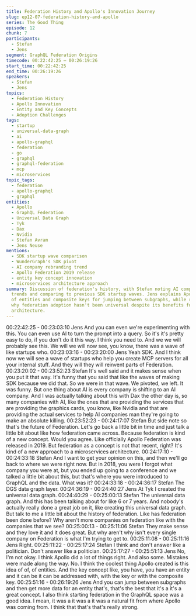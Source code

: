 ```yaml
---
title: Federation History and Apollo's Innovation Journey
slug: ep12-07-federation-history-and-apollo
series: The Good Thing
episode: 12
chunk: 7
participants:
  - Stefan
  - Jens
segment: GraphQL Federation Origins
timecode: 00:22:42:25 – 00:26:19:26
start_time: 00:22:42:25
end_time: 00:26:19:26
speakers:
  - Stefan
  - Jens
topics:
  - Federation History
  - Apollo Innovation
  - Entity and Key Concepts
  - Adoption Challenges
tags:
  - startup
  - universal-data-graph
  - ai
  - apollo-graphql
  - federation
  - go
  - graphql
  - graphql-federation
  - mcp
  - microservices
topic_tags:
  - federation
  - apollo-graphql
  - graphql
entities:
  - Apollo
  - GraphQL Federation
  - Universal Data Graph
  - Tyk
  - Dax
  - Nvidia
  - Stefan Avram
  - Jens Neuse
mentions:
  - SDK startup wave comparison
  - WunderGraph's SDK pivot
  - AI company rebranding trend
  - Apollo Federation 2019 release
  - entity key concept innovation
  - microservices architecture approach
summary: Discussion of federation's history, with Stefan noting AI company rebranding
  trends and comparing to previous SDK startup waves. Jens explains Apollo's key innovation
  of entities and composite keys for jumping between subgraphs, while reflecting on
  why federation adoption hasn't been universal despite its benefits for microservices
  architecture.
---
```


00:22:42:25 - 00:23:03:10
Jens
And you can even we're experimenting with this. You can even use AI to turn the prompt into a
query. So it's it's pretty easy to do, if you don't do it this way. I think you need to. And we we will
probably see this. We will we will now see, you know, there was a wave of like startups who.
00:23:03:16 - 00:23:20:00
Jens
Yeah SDK. And I think now we will see a wave of startups who help you create MCP servers for
all your internal stuff. And they will they will reinvent parts of Federation.
00:23:20:02 - 00:23:52:23
Stefan
It's well said and it makes sense when you put it that way. It's funny that you said that like the
waves of making SDK because we did that. So we were in that wave. We pivoted, we left. It was
funny. But one thing about AI is every company is shifting to an AI company. And I was actually
talking about this with Dax the other day is, so many companies with AI, like the ones that are
providing the services that are providing the graphics cards, you know, like Nvidia and that are
providing the actual services to help AI companies man they're going to make an absolute
killing.
00:23:52:23 - 00:24:17:07
Stefan
But side note so that's the future of Federation. Let's go back a little bit in time and just talk a
little bit about like how federation came across. Because federation is kind of a new concept.
Would you agree. Like officially Apollo Federation was released in 2019. But federation as a
concept is not that recent, right? It's kind of a new approach to a microservices architecture.
00:24:17:10 - 00:24:33:18
Stefan
And I want to get your opinion on this, and then we'll go back to where we were right now. But in
2018, you were I forgot what company you were at, but you ended up going to a conference and
we talked a little bit about this, but that's where you were introduced to GraphQL and the data.
What was it?
00:24:33:18 - 00:24:36:17
Stefan
The DGS data graph layer.
00:24:36:19 - 00:24:40:27
Jens
At Tyk I created the universal data graph.
00:24:40:29 - 00:25:00:13
Stefan
The universal data graph. And this has been talking about for like 6 or 7 years. And nobody's
actually really done a great job on it, like creating this universal data graph. But talk to me a little
bit about the history of federation. Like has federation been done before? Why aren't more
companies on federation like with the companies that we see?
00:25:00:13 - 00:25:11:06
Stefan
They make sense and they love it and it does great. But why aren't why isn't every single
company on Federation is what I'm trying to get to.
00:25:11:08 - 00:25:11:16
Jens
Right.
00:25:11:22 - 00:25:17:24
Stefan
I think and don't answer like a politician. Don't answer like a politician.
00:25:17:27 - 00:25:51:13
Jens
No, I'm not okay. I think Apollo did a lot of things right. And also some. Mistakes were made
along the way. No. I think the coolest thing Apollo created is this idea of of, of entities. And the
key concept like, you have, you have an entity and it can be it can be addressed with, with the
key or with the composite key.
00:25:51:16 - 00:26:19:26
Jens
And you can jump between subgraphs and then get more data for an entity that's, that's the best
that it's a it's a great concept. I also think starting federation in the GraphQL space was a good
idea. I mean, it was a it was a it was a natural fit from where Apollo was coming from. I think that
that's that's really strong.